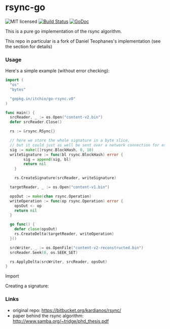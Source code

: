 # rsync-go

![MIT licensed](https://img.shields.io/badge/license-MIT-blue.svg)
[![Build Status](https://travis-ci.org/itchio/rsync-go.svg?branch=master)](https://travis-ci.org/itchio/rsync-go)
[![GoDoc](https://godoc.org/github.com/itchio/rsync-go?status.svg)](https://godoc.org/github.com/itchio/rsync-go)

This is a pure go implementation of the rsync algorithm.

This repo in particular is a fork of Daniel Teophanes's implementation
(see the [](#Links) section for details)

### Usage

Here's a simple example (without error checking):

```go
import (
  "os"
  "bytes"

  "gopkg.in/itchio/go-rsync.v0"
)

func main() {
  srcReader, _ := os.Open("content-v2.bin")
  defer srcReader.Close()

  rs := &rsync.RSync{}

  // here we store the whole signature in a byte slice,
  // but it could just as well be sent over a network connection for example
  sig := make([]rsync.BlockHash, 0, 10)
  writeSignature := func(bl rsync.BlockHash) error {
		sig = append(sig, bl)
		return nil
	}

	rs.CreateSignature(srcReader, writeSignature)

  targetReader, _ := os.Open("content-v1.bin")

  opsOut := make(chan rsync.Operation)
  writeOperation := func(op rsync.Operation) error {
    opsOut <- op
    return nil
  }

  go func() {
    defer close(opsOut)
    rs.CreateDelta(targetReader, writeOperation)
  }()

  srcWriter, _ := os.OpenFile("content-v2-reconstructed.bin")
  srcReader.Seek(0, os.SEEK_SET)

  rs.ApplyDelta(srcWriter, srcReader, opsOut)
}
```

Import

Creating a signature:

### Links

  * original repo: <https://bitbucket.org/kardianos/rsync/>
  * paper behind the rsync algorithm: <http://www.samba.org/~tridge/phd_thesis.pdf>
